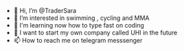 - 👋 Hi, I’m @TraderSara
- 👀 I’m interested in swimming , cycling and MMA
- 🌱 I'm learning now how to type fast on coding
- 💞️ I want to start my own company called UHI in the future
- 📫 How to reach me on telegram messsenger
